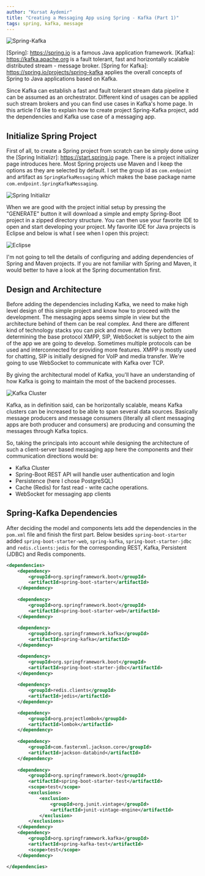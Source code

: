 ```yaml
---
author: "Kursat Aydemir"
title: "Creating a Messaging App using Spring - Kafka (Part 1)"
tags: spring, kafka, message
---
```


![Spring-Kafka](/blog/2020/04/08/creating-a-messaging-app-using-spring-kafka-part-1/spring-kafka.png)

[Spring]: https://spring.io is a famous Java application framework.  [Kafka]: https://kafka.apache.org is a fault tolerant, fast and horizontally scalable distributed stream - message broker. [Spring for Kafka]: https://spring.io/projects/spring-kafka applies the overall concepts of Spring to Java applications based on Kafka.

Since Kafka can establish a fast and fault tolerant stream data pipeline it can be assumed as an orchestrator. Different kind of usages can be applied such stream brokers and you can find use cases in Kafka's home page. In this article I'd like to explain how to create project Spring-Kafka project, add the dependencies and Kafka use case of a messaging app.



## Initialize Spring Project

First of all, to create a Spring project from scratch can be simply done using the [Spring Initializr]: https://start.spring.io  page. There is a project initializer page introduces here. Most Spring projects use Maven and I keep the options as they are selected by default. I set the group id as `com.endpoint` and artifact as `SpringKafkaMessaging` which makes the base package name `com.endpoint.SpringKafkaMessaging`. 



![Spring Initializr](/blog/2020/04/08/creating-a-messaging-app-using-spring-kafka-part-1/springinitializr.png)



When we are good with the project initial setup by pressing the "GENERATE" button it will download a simple and empty Spring-Boot project in a zipped directory structure. You can then use your favorite IDE to open and start developing your project. My favorite IDE for Java projects is Eclipse and below is what I see when I open this project:



![Eclipse](/blog/2020/04/08/creating-a-messaging-app-using-spring-kafka-part-1/eclipse_springproject.png)

I'm not going to tell the details of configuring and adding dependencies of Spring and Maven projects. If you are not familiar with Spring and Maven, it would better to have a look at the Spring documentation first.



## Design and Architecture

Before adding the dependencies including Kafka, we need to make high level design of this simple project and know how to proceed with the development. The messaging apps seems simple in view but the architecture behind of them can be real complex. And there are different kind of technology stacks you can pick and move. At the very bottom determining the base protocol XMPP, SIP, WebSocket is subject to the aim of the app we are going to develop. Sometimes multiple protocols can be used and interconnected for providing more features. XMPP is mostly used for chatting, SIP is initially designed for VoIP and media transfer. We're going to use WebSocket to communicate with Kafka over TCP.

By giving the architectural model of Kafka, you'll have an understanding of how Kafka is going to maintain the most of the backend processes.

![Kafka Cluster](/blog/2020/04/08/creating-a-messaging-app-using-spring-kafka-part-1/kafka-apis.png)



Kafka, as in definition said, can be horizontally scalable, means Kafka clusters can be increased to be able to span several data sources. Basically message producers and message consumers (literally all client messaging apps are both producer and consumers) are producing and consuming the messages through Kafka topics.

So, taking the principals into account while designing the architecture of such a client-server based messaging app here the components and their communication directions would be:

* Kafka Cluster
* Spring-Boot REST API will handle user authentication and login
* Persistence (here I chose PostgreSQL)
* Cache (Redis) for fast read - write cache operations.
* WebSocket for messaging app clients



## Spring-Kafka Dependencies

After deciding the model and components lets add the dependencies in the `pom.xml` file and finish the first part. Below besides `spring-boot-starter` added `spring-boot-starter-web`, `spring-kafka`, `spring-boot-starter-jdbc` and `redis.clients:jedis` for the corresponding REST, Kafka, Persistent (JDBC) and Redis components.

```xml
<dependencies>
	<dependency>
		<groupId>org.springframework.boot</groupId>
		<artifactId>spring-boot-starter</artifactId>
	</dependency>
    
	<dependency>
        <groupId>org.springframework.boot</groupId>
        <artifactId>spring-boot-starter-web</artifactId>
    </dependency>
    
    <dependency>
        <groupId>org.springframework.kafka</groupId>
        <artifactId>spring-kafka</artifactId>
    </dependency>

    <dependency>
		<groupId>org.springframework.boot</groupId>
		<artifactId>spring-boot-starter-jdbc</artifactId>
    </dependency>
    
    <dependency>
        <groupId>redis.clients</groupId>
        <artifactId>jedis</artifactId>
    </dependency>

    <dependency>
        <groupId>org.projectlombok</groupId>
        <artifactId>lombok</artifactId>
    </dependency>
    
    <dependency>
        <groupId>com.fasterxml.jackson.core</groupId>
        <artifactId>jackson-databind</artifactId>
    </dependency>
    
	<dependency>
		<groupId>org.springframework.boot</groupId>
		<artifactId>spring-boot-starter-test</artifactId>
		<scope>test</scope>
		<exclusions>
			<exclusion>
				<groupId>org.junit.vintage</groupId>
				<artifactId>junit-vintage-engine</artifactId>
			</exclusion>
		</exclusions>
	</dependency>
    <dependency>
        <groupId>org.springframework.kafka</groupId>
        <artifactId>spring-kafka-test</artifactId>
        <scope>test</scope>
    </dependency>
    
</dependencies>
```